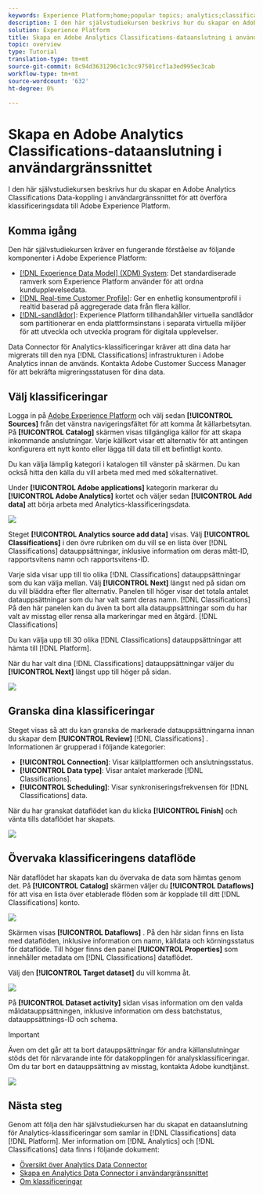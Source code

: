 ```yaml
---
keywords: Experience Platform;home;popular topics; analytics;classifications
description: I den här självstudiekursen beskrivs hur du skapar en Adobe Analytics Classifications Data-koppling i användargränssnittet för att överföra klassificeringsdata till Adobe Experience Platform.
solution: Experience Platform
title: Skapa en Adobe Analytics Classifications-dataanslutning i användargränssnittet
topic: overview
type: Tutorial
translation-type: tm+mt
source-git-commit: 8c94d3631296c1c3cc97501ccf1a3ed995ec3cab
workflow-type: tm+mt
source-wordcount: '632'
ht-degree: 0%

---
```



# Skapa en Adobe Analytics Classifications-dataanslutning i användargränssnittet

I den här självstudiekursen beskrivs hur du skapar en Adobe Analytics Classifications Data-koppling i användargränssnittet för att överföra klassificeringsdata till Adobe Experience Platform.

## Komma igång

Den här självstudiekursen kräver en fungerande förståelse av följande komponenter i Adobe Experience Platform:

* [[!DNL Experience Data Model] (XDM) System](../../../../../xdm/home.md): Det standardiserade ramverk som Experience Platform använder för att ordna kundupplevelsedata.
* [[!DNL Real-time Customer Profile]](../../../../../profile/home.md): Ger en enhetlig konsumentprofil i realtid baserad på aggregerade data från flera källor.
* [[!DNL-sandlådor]](../../../../../sandboxes/home.md): Experience Platform tillhandahåller virtuella sandlådor som partitionerar en enda plattformsinstans i separata virtuella miljöer för att utveckla och utveckla program för digitala upplevelser.

Data Connector för Analytics-klassificeringar kräver att dina data har migrerats till den nya [!DNL Classifications] infrastrukturen i Adobe Analytics innan de används. Kontakta Adobe Customer Success Manager för att bekräfta migreringsstatusen för dina data.

## Välj klassificeringar

Logga in på [Adobe Experience Platform](https://platform.adobe.com) och välj sedan **[!UICONTROL Sources]** från det vänstra navigeringsfältet för att komma åt källarbetsytan. På **[!UICONTROL Catalog]** skärmen visas tillgängliga källor för att skapa inkommande anslutningar. Varje källkort visar ett alternativ för att antingen konfigurera ett nytt konto eller lägga till data till ett befintligt konto.

Du kan välja lämplig kategori i katalogen till vänster på skärmen. Du kan också hitta den källa du vill arbeta med med med sökalternativet.

Under **[!UICONTROL Adobe applications]** kategorin markerar du **[!UICONTROL Adobe Analytics]** kortet och väljer sedan **[!UICONTROL Add data]** att börja arbeta med Analytics-klassificeringsdata.

![](../../../../images/tutorials/create/classifications/catalog.png)

Steget **[!UICONTROL Analytics source add data]** visas. Välj **[!UICONTROL Classifications]** i den övre rubriken om du vill se en lista över [!DNL Classifications] datauppsättningar, inklusive information om deras mått-ID, rapportsvitens namn och rapportsvitens-ID.

Varje sida visar upp till tio olika [!DNL Classifications] datauppsättningar som du kan välja mellan. Välj **[!UICONTROL Next]** längst ned på sidan om du vill bläddra efter fler alternativ. Panelen till höger visar det totala antalet datauppsättningar som du har valt samt deras namn. [!DNL Classifications] På den här panelen kan du även ta bort alla datauppsättningar som du har valt av misstag eller rensa alla markeringar med en åtgärd. [!DNL Classifications]

Du kan välja upp till 30 olika [!DNL Classifications] datauppsättningar att hämta till [!DNL Platform].

När du har valt dina [!DNL Classifications] datauppsättningar väljer du **[!UICONTROL Next]** längst upp till höger på sidan.

![](../../../../images/tutorials/create/classifications/add-data.png)

## Granska dina klassificeringar

Steget visas så att du kan granska de markerade datauppsättningarna innan du skapar dem **[!UICONTROL Review]** [!DNL Classifications] . Informationen är grupperad i följande kategorier:

* **[!UICONTROL Connection]**: Visar källplattformen och anslutningsstatus.
* **[!UICONTROL Data type]**: Visar antalet markerade [!DNL Classifications].
* **[!UICONTROL Scheduling]**: Visar synkroniseringsfrekvensen för [!DNL Classifications] data.

När du har granskat dataflödet kan du klicka **[!UICONTROL Finish]** och vänta tills dataflödet har skapats.

![](../../../../images/tutorials/create/classifications/review.png)

## Övervaka klassificeringens dataflöde

När dataflödet har skapats kan du övervaka de data som hämtas genom det. På **[!UICONTROL Catalog]** skärmen väljer du **[!UICONTROL Dataflows]** för att visa en lista över etablerade flöden som är kopplade till ditt [!DNL Classifications] konto.

![](../../../../images/tutorials/create/classifications/dataflows.png)

Skärmen visas **[!UICONTROL Dataflows]** . På den här sidan finns en lista med dataflöden, inklusive information om namn, källdata och körningsstatus för dataflöde. Till höger finns den panel **[!UICONTROL Properties]** som innehåller metadata om [!DNL Classifications] dataflödet.

Välj den **[!UICONTROL Target dataset]** du vill komma åt.

![](../../../../images/tutorials/create/classifications/list-of-dataflows.png)

På **[!UICONTROL Dataset activity]** sidan visas information om den valda måldatauppsättningen, inklusive information om dess batchstatus, datauppsättnings-ID och schema.

>[!IMPORTANT]
>
>Även om det går att ta bort datauppsättningar för andra källanslutningar stöds det för närvarande inte för datakopplingen för analysklassificeringar. Om du tar bort en datauppsättning av misstag, kontakta Adobe kundtjänst.

![](../../../../images/tutorials/create/classifications/dataset.png)


## Nästa steg

Genom att följa den här självstudiekursen har du skapat en dataanslutning för Analytics-klassificeringar som samlar in [!DNL Classifications] data [!DNL Platform]. Mer information om [!DNL Analytics] och [!DNL Classifications] data finns i följande dokument:

* [Översikt över Analytics Data Connector](../../../../connectors/adobe-applications/analytics.md)
* [Skapa en Analytics Data Connector i användargränssnittet](./analytics.md)
* [Om klassificeringar](https://docs.adobe.com/content/help/en/analytics/components/classifications/c-classifications.html#)